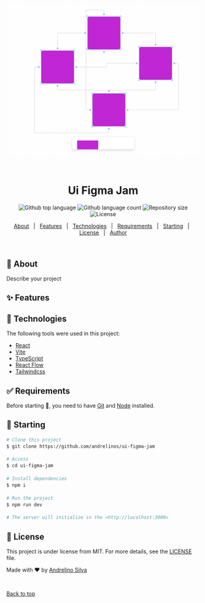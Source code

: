 <div align="center" id="top">
  <img src="./.github/print.png" alt="Ui Figma Jam" />

  &#xa0;

  <!-- <a href="https://uifigmajam.netlify.app">Demo</a> -->
</div>

<h1 align="center">Ui Figma Jam</h1>

<p align="center">
  <img alt="Github top language" src="https://img.shields.io/github/languages/top/andrelinos/ui-figma-jam?color=56BEB8">

  <img alt="Github language count" src="https://img.shields.io/github/languages/count/andrelinos/ui-figma-jam?color=56BEB8">

  <img alt="Repository size" src="https://img.shields.io/github/repo-size/andrelinos/ui-figma-jam?color=56BEB8">

  <img alt="License" src="https://img.shields.io/github/license/andrelinos/ui-figma-jam?color=56BEB8">

  <!-- <img alt="Github issues" src="https://img.shields.io/github/issues/andrelinos/ui-figma-jam?color=56BEB8" /> -->

  <!-- <img alt="Github forks" src="https://img.shields.io/github/forks/andrelinos/ui-figma-jam?color=56BEB8" /> -->

  <!-- <img alt="Github stars" src="https://img.shields.io/github/stars/andrelinos/ui-figma-jam?color=56BEB8" /> -->
</p>

<!-- Status -->

<!-- <h4 align="center">
	🚧  Ui Figma Jam 🚀 Under construction...  🚧
</h4>

<hr> -->

<p align="center">
  <a href="#dart-about">About</a> &#xa0; | &#xa0;
  <a href="#sparkles-features">Features</a> &#xa0; | &#xa0;
  <a href="#rocket-technologies">Technologies</a> &#xa0; | &#xa0;
  <a href="#white_check_mark-requirements">Requirements</a> &#xa0; | &#xa0;
  <a href="#checkered_flag-starting">Starting</a> &#xa0; | &#xa0;
  <a href="#memo-license">License</a> &#xa0; | &#xa0;
  <a href="https://github.com/andrelinos" target="_blank">Author</a>
</p>

<br>

## :dart: About ##

Describe your project

## :sparkles: Features ##

<!-- :heavy_check_mark: Feature 1;\
:heavy_check_mark: Feature 2;\
:heavy_check_mark: Feature 3; -->

## :rocket: Technologies ##

The following tools were used in this project:

- [React](https://pt-br.reactjs.org/)
- [Vite](https://vitejs.dev/)
- [TypeScript](https://www.typescriptlang.org/)
- [React Flow](https://reactflow.dev/)
- [Tailwindcss](https://tailwindcss.com/)

## :white_check_mark: Requirements ##

Before starting :checkered_flag:, you need to have [Git](https://git-scm.com) and [Node](https://nodejs.org/en/) installed.

## :checkered_flag: Starting ##

```bash
# Clone this project
$ git clone https://github.com/andrelinos/ui-figma-jam

# Access
$ cd ui-figma-jam

# Install dependencies
$ npm i

# Run the project
$ npm run dev

# The server will initialize in the <http://localhost:3000>
```

## :memo: License ##

This project is under license from MIT. For more details, see the [LICENSE](LICENSE.md) file.

Made with :heart: by <a href="https://github.com/andrelinos" target="_blank">Andrelino Silva</a>

&#xa0;

<a href="#top">Back to top</a>
